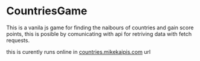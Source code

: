 # CountriesGame

This is a vanila js game for finding the naibours of countries and gain score points,
this is posible by comunicating with api for retriving data with fetch requests.

this is curently runs online in [countries.mikekaipis.com](https://countries.mikekaipis.com) url
